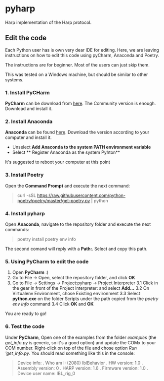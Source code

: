 

# pyharp

Harp implementation of the Harp protocol.

## Edit the code

Each Python user has is own very dear IDE for editing. Here, we are leaving instructions on how to edit this code using pyCharm, Anaconda and Poetry.

The instructions are for beginner. Most of the users can just skip them.

This was tested on a Windows machine, but should be similar to other systems.


### 1. Install PyCHarm
**PyCharm** can be download from [here](https://www.jetbrains.com/pycharm/download/). The Community version is enough.
Download and install it.

### 2. Install Anaconda

**Anaconda** can be found [here](https://www.anaconda.com/products/individual).
Download the version according to your computer and install it.
- Unselect **Add Anaconda to the system PATH environment variable**
- Select ** Register Anaconda as the system Pyhton**

It's suggested to reboot your computer at this point

### 3. Install Poetry

Open the **Command Prompt** and execute the next command:
> curl -sSL https://raw.githubusercontent.com/python-poetry/poetry/master/get-poetry.py | python

### 4. Install pyharp

Open **Anaconda**, navigate to the repository folder and execute the next commands:
> poetry install
> poetry env info

The second comand will reply with a **Path:**.
Select and copy this path.

### 5. Using PyCharm to edit the code

1. Open **PyCharm** :)
2. Go to File -> Open, select the repository folder, and click **OK**
3. Go to File -> Settings -> Project:pyharp -> Project Interpreter
3.1 Click in the gear in front of the Project Interpreter: and select **Add...**
3.2 On Virtualenv Environment, chose Existing environment
3.3 Select **python.exe** on the folder Scripts under  the path copied from the _poetry env info_ command
3.4 Click **OK** and **OK**

You are ready to go!

### 6. Test the code

Under **PyCharm**, Open one of the examples from the folder _examples_ (the _get_info.py_ is generic, so it's a good option) and update the COMx to your COM number.
Right-click on top of the file and chose option _Run 'get_info.py_. You should read something like this in the console:

> Device info:
> . Who am I: (2080) IblBehavior
> . HW version: 1.0
> . Assembly version: 0
> . HARP version: 1.6
> . Firmware version: 1.0
> . Device user name: IBL_rig_0
